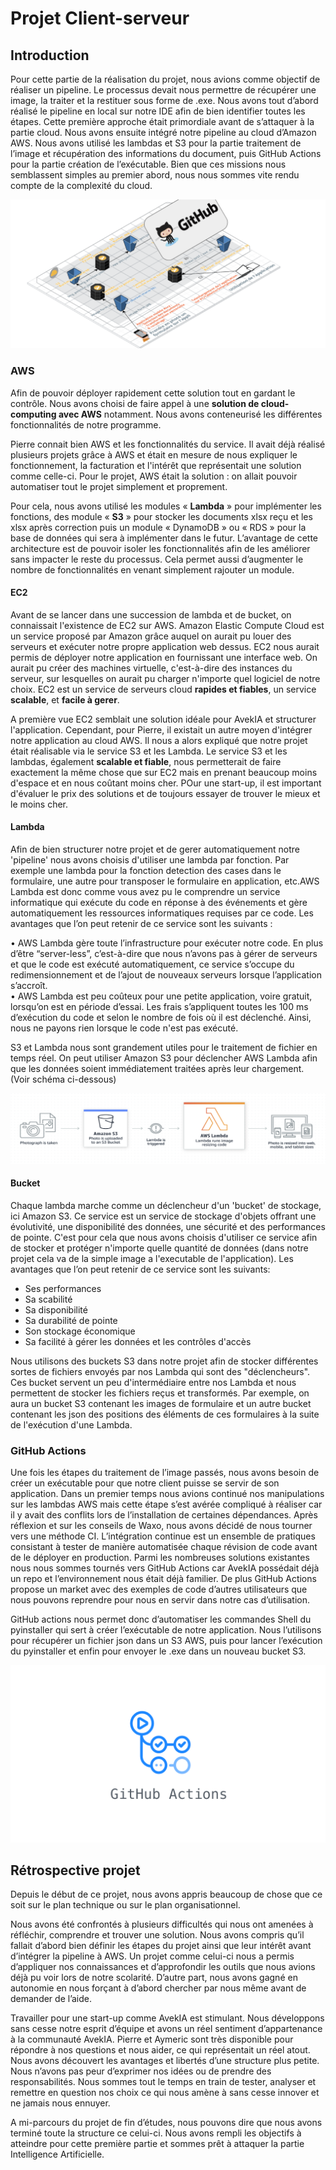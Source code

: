 # <span class="underline">Projet Client-serveur</span> 
## <span class="underline">Introduction</span> 

Pour cette partie de la réalisation du projet, nous avions comme objectif de réaliser un pipeline.  Le processus devait nous permettre de récupérer une image, la traiter et la restituer sous forme de .exe.  Nous avons tout d’abord réalisé le pipeline en local sur notre IDE afin de bien identifier toutes les étapes. Cette première approche était primordiale avant de s’attaquer à la partie cloud.  Nous avons ensuite intégré notre pipeline au cloud d’Amazon AWS. Nous avons utilisé les lambdas et S3 pour la partie traitement de l’image et récupération des informations du document, puis GitHub Actions pour la partie création de l’exécutable.  Bien que ces missions nous semblassent simples au premier abord, nous nous sommes vite rendu compte de la complexité du cloud.  

 ![shema pipeline](https://github.com/solenemorais/projetjs/blob/main/Capture%20d%E2%80%99e%CC%81cran%202021-01-28%20a%CC%80%2014.52.46.png)
###   <span class="underline">AWS</span>
Afin de pouvoir déployer rapidement cette solution tout en gardant le contrôle. Nous avons choisi de faire appel à une **solution de cloud-computing avec AWS** notamment. Nous avons conteneurisé les différentes fonctionnalités de notre programme.

Pierre connait bien AWS et les fonctionnalités du service. Il avait déjà réalisé plusieurs projets grâce à AWS et était en mesure de nous expliquer le fonctionnement, la facturation et l'intérêt que représentait une solution comme celle-ci. Pour le projet, AWS était la solution : on allait pouvoir automatiser tout le projet simplement et proprement.

Pour cela, nous avons utilisé les modules « **Lambda** » pour implémenter les fonctions, des module « **S3** » pour stocker les documents xlsx reçu et les xlsx après correction puis un module « DynamoDB » ou « RDS » pour la base de données qui sera à implémenter dans le futur.
L’avantage de cette architecture est de pouvoir isoler les fonctionnalités afin de les améliorer sans impacter le reste du processus. 
Cela permet aussi d’augmenter le nombre de fonctionnalités en venant simplement rajouter un module. 

#### <span class="underline">EC2</span>
Avant de se lancer dans une succession de lambda et de bucket, on connaissait l'existence de EC2 sur AWS. Amazon Elastic Compute Cloud est un service proposé par Amazon grâce auquel on aurait pu louer des serveurs et exécuter notre propre application web dessus. EC2 nous aurait permis de déployer notre application en fournissant une interface web. On aurait pu créer des machines virtuelle, c'est-à-dire des instances du serveur, sur lesquelles on aurait pu charger n'importe quel logiciel de notre choix.
EC2 est un service de serveurs cloud **rapides et fiables**, un service **scalable**, et **facile à gerer**.

A première vue EC2 semblait une solution idéale pour AvekIA et structurer l'application. Cependant, pour Pierre, il existait un autre moyen d'intégrer notre application au cloud AWS. Il nous a alors expliqué que notre projet était réalisable via le service S3 et les Lambda. Le service S3 et les lambdas, également **scalable et fiable**, nous permetterait de faire exactement la même chose que sur EC2 mais en prenant beaucoup moins d'espace et en nous coûtant moins cher. POur une start-up, il est important d'évaluer le prix des solutions et de toujours essayer de trouver le mieux et le moins cher.


#### <span class="underline">Lambda</span> 
Afin de bien structurer notre projet et de gerer automatiquement notre 'pipeline' nous avons choisis d'utiliser une lambda par fonction. Par exemple une lambda pour la fonction detection des cases dans le formulaire, une autre pour transposer le formulaire en application, etc.AWS Lambda est donc comme vous avez pu le comprendre un service informatique qui exécute du code en réponse à des événements et gère automatiquement les ressources informatiques requises par ce code. 
Les avantages que l’on peut retenir de ce service sont les suivants :

•	AWS Lambda gère toute l’infrastructure pour exécuter notre code. En plus d’être “server-less”, c’est-à-dire que nous n’avons pas à gérer de serveurs et que le code est exécuté automatiquement, ce service s’occupe du redimensionnement et de l’ajout de nouveaux serveurs lorsque l’application s’accroît.  
•	AWS Lambda est peu coûteux pour une petite application, voire gratuit, lorsqu’on est en période d’essai. Les frais s’appliquent toutes les 100 ms d’exécution du code et selon le nombre de fois où il est déclenché. Ainsi, nous ne payons rien lorsque le code n'est pas exécuté.

S3 et Lambda nous sont grandement utiles pour le traitement de fichier en temps réel.
On peut utiliser Amazon S3 pour déclencher AWS Lambda afin que les données soient immédiatement traitées après leur chargement. (Voir schéma ci-dessous)

![shema lambda](https://github.com/solenemorais/projetjs/blob/main/Capture%20d%E2%80%99e%CC%81cran%202021-01-28%20a%CC%80%2014.41.10.png)
#### Bucket
Chaque lambda marche comme un déclencheur d'un 'bucket' de stockage, ici Amazon S3. Ce service est un service de stockage d'objets offrant une évolutivité, une disponibilité des données, une sécurité et des performances de pointe. C'est pour cela que nous avons choisis d'utiliser ce service afin de stocker et protéger n'importe quelle quantité de données (dans notre projet cela va de la simple image a l'executable de l'application).
Les avantages que l’on peut retenir de ce service sont les suivants:

- Ses performances  
- Sa scabilité  
- Sa disponibilité  
- Sa durabilité de pointe  
- Son stockage économique  
- Sa facilité à gérer les données et les contrôles d'accès  

Nous utilisons des buckets S3 dans notre projet afin de stocker différentes sortes de fichiers envoyés par nos Lambda qui sont des "déclencheurs". Ces bucket servent un peu d'intermédiaire entre nos Lambda et nous permettent de stocker les fichiers reçus et transformés. Par exemple, on aura un bucket S3 contenant les images de formulaire et un autre bucket contenant les json des positions des éléments de ces formulaires à la suite de l'exécution d'une Lambda.

### <span class="underline">GitHub Actions</span>
Une fois les étapes du traitement de l’image passés, nous avons besoin de créer un exécutable pour que notre client puisse se servir de son application.
Dans un premier temps nous avions continué nos manipulations sur les lambdas AWS mais cette étape s’est avérée compliqué à réaliser car il y avait des conflits lors de l’installation de certaines dépendances.
Après réflexion et sur les conseils de Waxo, nous avons décidé de nous tourner vers une méthode CI. L’intégration continue est un ensemble de pratiques consistant à tester de manière automatisée chaque révision de code avant de le déployer en production. 
Parmi les nombreuses solutions existantes nous nous sommes tournés vers GitHub Actions car AvekIA possédait déjà un repo et l’environnement nous était déjà familier. De plus GitHub Actions propose un market avec des exemples de code d’autres utilisateurs que nous pouvons reprendre pour nous en servir dans notre cas d’utilisation. 

  GitHub actions nous permet donc d’automatiser les commandes Shell du pyinstaller qui sert à créer l’exécutable de notre application. 
Nous l’utilisons pour récupérer un fichier json dans un S3 AWS, puis pour lancer l’exécution du pyinstaller et enfin pour envoyer le .exe dans un nouveau bucket S3.  

![github_action](https://github.com/solenemorais/projetjs/blob/main/github_action.png)
## <span class="underline">Rétrospective projet</span>

 Depuis le début de ce projet, nous avons appris beaucoup de chose que ce soit sur le plan technique ou sur le plan organisationnel.

 Nous avons été confrontés à plusieurs difficultés qui nous ont amenées à réfléchir, comprendre et trouver une solution. Nous avons compris qu’il fallait d’abord bien définir les étapes du projet ainsi que leur intérêt avant d’intégrer la pipeline à AWS. Un projet comme celui-ci nous a permis d’appliquer nos connaissances et d’approfondir les outils que nous avions déjà pu voir lors de notre scolarité. D’autre part, nous avons gagné en autonomie en nous forçant à d’abord chercher par nous même avant de demander de l’aide.
 
 Travailler pour une start-up comme AvekIA est stimulant. Nous développons sans cesse notre esprit d’équipe et avons un réel sentiment d’appartenance à la communauté AvekIA. Pierre et Aymeric sont très disponible pour répondre à nos questions et nous aider, ce qui représentait un réel atout. Nous avons découvert les avantages et libertés d’une structure plus petite. Nous n’avons pas peur d’exprimer nos idées ou de prendre des responsabilités. Nous sommes tout le temps en train de tester, analyser et remettre en question nos choix ce qui nous amène à sans cesse innover et ne jamais nous ennuyer.
 
 A mi-parcours du projet de fin d’études, nous pouvons dire que nous avons terminé toute la structure ce celui-ci. Nous avons rempli les objectifs à atteindre pour cette première partie et sommes prêt à attaquer la partie Intelligence Artificielle.
